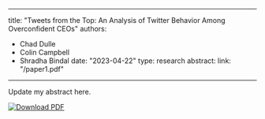 


---
title: "Tweets from the Top: An Analysis of Twitter Behavior Among Overconfident CEOs"
authors:
- Chad Dulle
- Colin Campbell
- Shradha Bindal 
date: "2023-04-22"
type: research
abstract:
link: "/paper1.pdf"
---

Update my abstract here.


[![Download PDF](https://cdn.icon-icons.com/icons2/727/PNG/32/download_pdf_icon-icons.com_66548.png)](/paper1.pdf)


